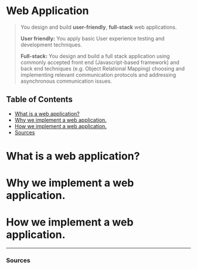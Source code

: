 # **Web Application**
>You design and build **user-friendly**, **full-stack** web applications. 
>
>**User friendly:** You apply basic User experience testing and development techniques.
>
>**Full-stack:** You design and build a full stack application using commonly accepted front end (Javascript-based framework) and back end techniques (e.g. Object Relational Mapping) choosing and implementing relevant communication protocols and addressing asynchronous communication issues.

## **Table of Contents**
- [What is a web application?](#what-is-a-web-application)
- [Why we implement a web application.](#why-we-implement-a-web-application)
- [How we implement a web application.](#how-we-implement-a-web-application)
- [Sources](#sources)

# **What is a web application?**


# **Why we implement a web application.**


# **How we implement a web application.**


-----------------
### **Sources**
